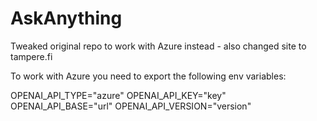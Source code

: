 # AskAnything

Tweaked original repo to work with Azure instead - also changed site to tampere.fi

To work with Azure you need to export the following env variables:

OPENAI_API_TYPE="azure"
OPENAI_API_KEY="key"
OPENAI_API_BASE="url"
OPENAI_API_VERSION="version"
